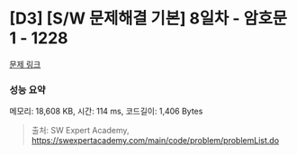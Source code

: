 # [D3] [S/W 문제해결 기본] 8일차 - 암호문1 - 1228 

[문제 링크](https://swexpertacademy.com/main/code/problem/problemDetail.do?contestProbId=AV14w-rKAHACFAYD) 

### 성능 요약

메모리: 18,608 KB, 시간: 114 ms, 코드길이: 1,406 Bytes



> 출처: SW Expert Academy, https://swexpertacademy.com/main/code/problem/problemList.do